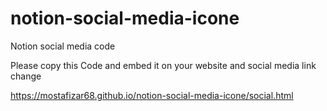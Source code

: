 # notion-social-media-icone
Notion social media code

Please copy this Code and embed it on your website and social media link change

https://mostafizar68.github.io/notion-social-media-icone/social.html

